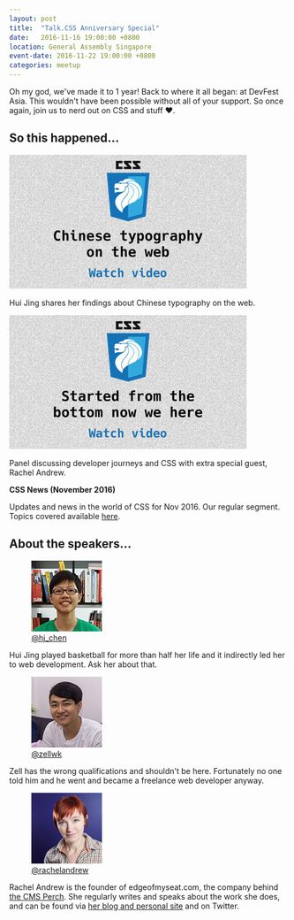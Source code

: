 ```yaml
---
layout: post
title:  "Talk.CSS Anniversary Special"
date:   2016-11-16 19:00:00 +0800
location: General Assembly Singapore
event-date: 2016-11-22 19:00:00 +0800
categories: meetup
---
```

Oh my god, we've made it to 1 year! Back to where it all began: at DevFest Asia. This wouldn't have been possible without all of your support. So once again, join us to nerd out on CSS and stuff <span class="o-emoji" role="img" tabindex="0" aria-label="red heart">&#x2764;&#xFE0F;</span>.

## So this happened...

<div class="c-videos">
  <div class="c-video">
    <a class="c-video__link" href="https://youtu.be/tTV60oAk6Cs">
      <img class="c-video__img" src="/img/talk-12/s1201.jpg" srcset="/img/talk-12/s1201@2x.png 2x" alt="Link to talk on Chinese typography on the web"/>
    </a>
    <p class="c-video__desc">Hui Jing shares her findings about Chinese typography on the web.</p>
  </div>

  <div class="c-video">
    <a class="c-video__link" href="https://youtu.be/Y6aWQ7h70rA">
      <img class="c-video__img" src="/img/talk-12/s1202.jpg" srcset="/img/talk-12/s1202@2x.png 2x" alt="Link to panel on developer journeys and CSS"/>
    </a>
    <p class="c-video__desc">Panel discussing developer journeys and CSS with extra special guest, Rachel Andrew.</p>
  </div>

  <div class="u-clear">
    <strong>CSS News (November 2016)</strong><br>
    <p>Updates and news in the world of CSS for Nov 2016. Our regular segment. Topics covered available <a href="https://github.com/SingaporeCSS/slides/blob/gh-pages/notes/talk-12.md">here</a>.</p>
  </div>
</div>

## About the speakers...

<div class="o-flex c-speakers">
  <div class="o-flex3__item c-speaker">
    <figure>
      <img class="c-speaker__img" src="/img/talk-1/chj.jpg" srcset="/img/talk-1/chj@2x.jpg 2x" alt="Chen Hui Jing"/>
      <figcaption><a class="c-speaker__link" href="https://twitter.com/hj_chen">@hj_chen</a></figcaption>
    </figure>
    <p class="c-speaker__intro">Hui Jing played basketball for more than half her life and it indirectly led her to web development. Ask her about that.</p>
  </div>

  <div class="o-flex3__item c-speaker">
    <figure>
      <img class="c-speaker__img" src="/img/talk-1/zell.jpg" srcset="/img/talk-1/zell@2x.jpg 2x" alt="Zell Liew"/>
      <figcaption><a class="c-speaker__link" href="https://twitter.com/zellwk">@zellwk</a></figcaption>
    </figure>
    <p class="c-speaker__intro">Zell has the wrong qualifications and shouldn't be here. Fortunately no one told him and he went and became a freelance web developer anyway.</p>
  </div>

  <div class="o-flex3__item c-speaker">
    <figure>
      <img class="c-speaker__img" src="/img/talk-12/rachel.jpg" srcset="/img/talk-12/rachel@2x.jpg 2x" alt="Rachel Andrew"/>
      <figcaption><a class="c-speaker__link" href="https://twitter.com/rachelandrew">@rachelandrew</a></figcaption>
    </figure>
    <p class="c-speaker__intro">Rachel Andrew is the founder of edgeofmyseat.com, the company behind <a href="https://grabaperch.com/">the CMS Perch</a>. She regularly writes and speaks about the work she does, and can be found via <a href="http://rachelandrew.co.uk/">her blog and personal site</a> and on Twitter.</p>
  </div>
</div>
